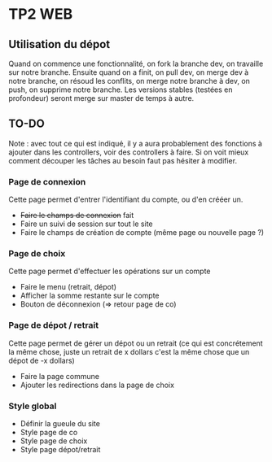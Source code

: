 # TP2  WEB

## Utilisation du dépot

Quand on commence une fonctionnalité, on fork la branche dev, on travaille sur notre branche. Ensuite quand on a finit, on pull dev, on merge dev à notre branche, on résoud les conflits, on merge notre branche à dev, on push, on supprime notre branche.
Les versions stables (testées en profondeur) seront merge sur master de temps à autre.

## TO-DO
Note : avec tout ce qui est indiqué, il y a aura probablement des fonctions à ajouter dans les controllers, voir des controllers à faire.
Si on voit mieux comment découper les tâches au besoin faut pas hésiter à modifier.

### Page de connexion
Cette page permet d'entrer l'identifiant du compte, ou d'en crééer un.

* ~~Faire le champs de connexion~~ fait
* Faire un suivi de session sur tout le site
* Faire le champs de création de compte (même page ou nouvelle page ?)

### Page de choix
Cette page permet d'effectuer les opérations sur un compte

* Faire le menu (retrait, dépot)
* Afficher la somme restante sur le compte
* Bouton de déconnexion (=> retour page de co)

### Page de dépot / retrait
Cette page permet de gérer un dépot ou un retrait (ce qui est concrétement la même chose, juste un retrait de x dollars c'est la même chose que un dépot de -x dollars)

* Faire la page commune
* Ajouter les redirections dans la page de choix

### Style global

* Définir la gueule du site
* Style page de co
* Style page de choix
* Style page dépot/retrait
